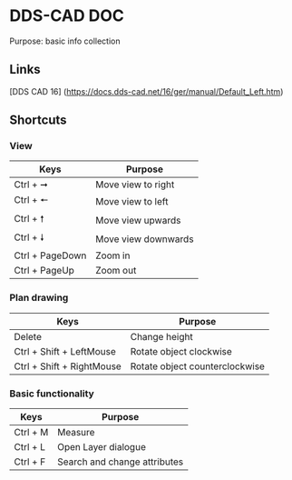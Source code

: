# DDS-CAD DOC 
Purpose: basic info collection

## Links
[DDS CAD 16] (https://docs.dds-cad.net/16/ger/manual/Default_Left.htm)

## Shortcuts
### View
| Keys | Purpose |
|------|------|
|Ctrl + &#10142;| Move view to right|
|Ctrl + &#129044; | Move view to left|
|Ctrl + &#129045; | Move view upwards|
|Ctrl + &#129047; | Move view downwards|
|Ctrl + PageDown | Zoom in|
|Ctrl + PageUp | Zoom out|

### Plan drawing
| Keys | Purpose |
|------|------|
|Delete | Change height |
|Ctrl + Shift + LeftMouse | Rotate object clockwise |
|Ctrl + Shift + RightMouse | Rotate object counterclockwise |

### Basic functionality
| Keys | Purpose |
|------|------|
|Ctrl + M | Measure |
|Ctrl + L | Open Layer dialogue |
|Ctrl + F| Search and change attributes |





